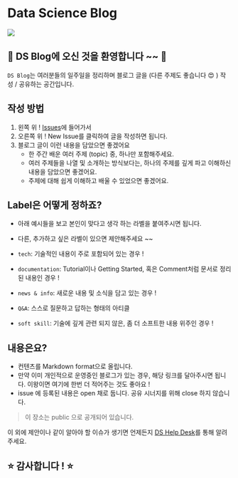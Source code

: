 # Data Science Blog

<img src='https://user-images.githubusercontent.com/6457691/92993160-9d04f200-f52a-11ea-8112-70a4f8616f4d.jpg'>

## :blossom: DS Blog에 오신 것을 환영합니다 ~~ :blossom:

`DS Blog`는 여러분들의 일주일을 정리하며 블로그 글을 (다른 주제도 좋습니다 :heart_eyes: ) 작성 / 공유하는 공간입니다.

## 작성 방법

1. 왼쪽 위 ! [Issues](https://github.com/codestates/blog-ds/issues)에 들어가서 
2. 오른쪽 위 ! New Issue를 클릭하여 글을 작성하면 됩니다. 
3. 블로그 글이 이런 내용을 담았으면 좋겠어요
     - 한 주간 배운 여러 주제 (topic) 중, 하나만 포함해주세요. 
     - 여러 주제들을 나열 및 소개하는 방식보다는, 하나의 주제를 깊게 파고 이해하신 내용을 담았으면 좋겠어요. 
     - 주제에 대해 쉽게 이해하고 배울 수 있었으면 좋겠어요.

## Label은 어떻게 정하죠?

- 아래 예시들을 보고 본인이 맞다고 생각 하는 라벨을 붙여주시면 됩니다. 
- 다른, 추가하고 싶은 라벨이 있으면 제안해주세요 ~~

- `tech`: 기술적인 내용이 주로 포함되어 있는 경우 !
- `documentation`: Tutorial이나 Getting Started, 혹은 Comment처럼 문서로 정리된 내용인 경우 !
- `news & info`: 새로운 내용 및 소식을 담고 있는 경우 !
- `Q&A`: 스스로 질문하고 답하는 형태의 아티클
- `soft skill`: 기술에 깊게 관련 되지 않은, 좀 더 소프트한 내용 위주인 경우 !

## 내용은요?

- 컨텐츠를 Markdown format으로 올립니다.
- 만약 이미 개인적으로 운영중인 블로그가 있는 경우, 해당 링크를 달아주시면 됩니다. 이왕이면 여기에 한번 더 적어주는 것도 좋아요 !
- issue 에 등록된 내용은 open 채로 둡니다. 공유 시너지를 위해 close 하지 않습니다. 

> 이 장소는 public 으로 공개되어 있습니다.

이 외에 제안이나 같이 알아야 할 이슈가 생기면 언제든지 [DS Help Desk](https://github.com/codestates/help-desk-ds)를 통해 알려주세요.

## ⭐ 감사합니다 ! ⭐
